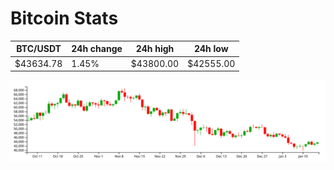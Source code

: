 # Bitcoin Stats

BTC/USDT|24h change|24h high|24h low|
|---|---|---|---|
|$43634.78|1.45%|$43800.00|$42555.00|

<img src="./chart.svg">
